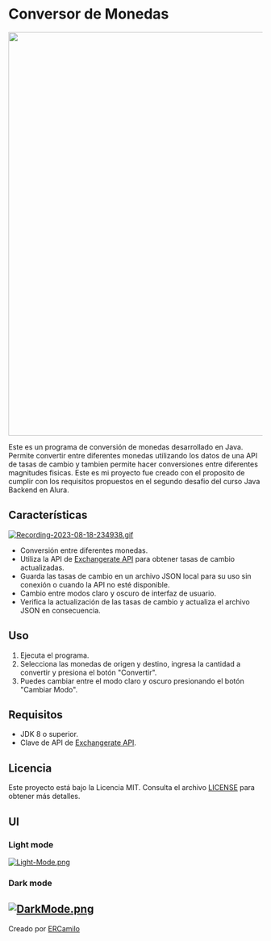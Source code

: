# Conversor de Monedas



<p align="center"><img src="https://i.postimg.cc/mrqT8gFy/themas-Custom-1.png" width="800"/></p>


Este es un programa de conversión de monedas desarrollado en Java. Permite convertir entre diferentes monedas utilizando los datos de una API de tasas de cambio 
y tambien permite hacer conversiones entre diferentes magnitudes fisicas.
Este es mi proyecto fue creado con el proposito de cumplir con los requisitos propuestos en el  segundo desafio del curso Java Backend en Alura. 


## Características


[![Recording-2023-08-18-234938.gif](https://i.postimg.cc/9Xd4qgmL/Recording-2023-08-18-234938.gif)](https://postimg.cc/yWN6MPSR)

- Conversión entre diferentes monedas.
- Utiliza la API de [Exchangerate API](https://www.exchangerate-api.com/) para obtener tasas de cambio actualizadas.
- Guarda las tasas de cambio en un archivo JSON local para su uso sin conexión o cuando la API no esté disponible.
- Cambio entre modos claro y oscuro de interfaz de usuario.
- Verifica la actualización de las tasas de cambio y actualiza el archivo JSON en consecuencia.

## Uso

1. Ejecuta el programa.
2. Selecciona las monedas de origen y destino, ingresa la cantidad a convertir y presiona el botón "Convertir".
3. Puedes cambiar entre el modo claro y oscuro presionando el botón "Cambiar Modo".



## Requisitos

- JDK 8 o superior.
- Clave de API de [Exchangerate API](https://www.exchangerate-api.com/).

## Licencia

Este proyecto está bajo la Licencia MIT. Consulta el archivo [LICENSE](LICENSE) para obtener más detalles.

## UI
### Light mode
[![Light-Mode.png](https://i.postimg.cc/9fkxZFpH/Light-Mode.png)](https://postimg.cc/sBp9RzqT)
### Dark mode
[![DarkMode.png](https://i.postimg.cc/XJTzS7Gk/DarkMode.png)](https://postimg.cc/njGkqx1X)
---

Creado por [ERCamilo](https://github.com/ERCamilo)




